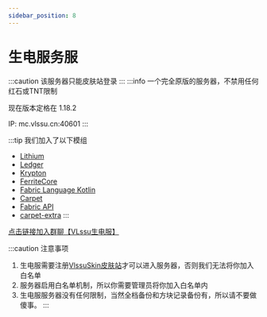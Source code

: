 ```yaml
---
sidebar_position: 8
---
```


# 生电服务服

:::caution
该服务器只能皮肤站登录
:::
:::info
一个完全原版的服务器，不禁用任何红石或TNT限制

现在版本定格在 1.18.2

IP: mc.vlssu.cn:40601
:::

:::tip 我们加入了以下模组

- [Lithium](https://www.mcmod.cn/class/2292.html)
- [Ledger](https://www.mcmod.cn/class/5389.html)
- [Krypton](https://www.mcmod.cn/class/3399.html)
- [FerriteCore](https://www.mcmod.cn/class/3888.html)
- [Fabric Language Kotlin](https://www.mcmod.cn/class/2126.html)
- [Carpet](https://www.mcmod.cn/class/2361.html)
- [Fabric API](https://www.mcmod.cn/class/3124.html)
- [carpet-extra](https://www.mcmod.cn/class/3325.html)
:::

[点击链接加入群聊【VLssu生电服】](https://jq.qq.com/?_wv=1027&k=AfmobCvq)

:::caution 注意事项

1. 生电服需要注册[VlssuSkin皮肤站](https://skin.vlssu.com/)才可以进入服务器，否则我们无法将你加入白名单
2. 服务器启用白名单机制，所以你需要管理员将你加入白名单内
3. 生电服服务器没有任何限制，当然全档备份和方块记录备份有，所以请不要做傻事。
:::
